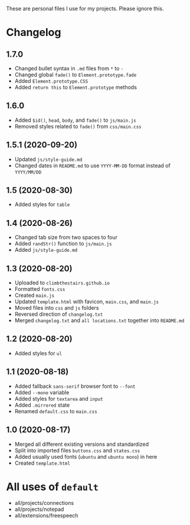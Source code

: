 These are personal files I use for my projects. Please ignore this.

# Changelog
## 1.7.0
- Changed bullet syntax in `.md` files from `*` to `-`
- Changed global `fade()` to `Element.prototype.fade`
- Added `Element.prototype.CSS`
- Added `return this` to `Element.prototype` methods

## 1.6.0
- Added `$id()`, `head`, `body`, and `fade()` to `js/main.js`
- Removed styles related to `fade()` from `css/main.css`

## 1.5.1 (2020-09-20)
- Updated `js/style-guide.md`
- Changed dates in `README.md` to use `YYYY-MM-DD` format instead of `YYYY/MM/DD`

## 1.5 (2020-08-30)
- Added styles for `table`

## 1.4 (2020-08-26)
- Changed tab size from two spaces to four
- Added `randStr()` function to `js/main.js`
- Added `js/style-guide.md`

## 1.3 (2020-08-20)
- Uploaded to `climbthestairs.github.io`
- Formatted `fonts.css`
- Created `main.js`
- Updated `template.html` with favicon, `main.css`, and `main.js`
- Moved files into `css` and `js` folders
- Reversed direction of `changelog.txt`
- Merged `changelog.txt` and `all locations.txt` together into `README.md`

## 1.2 (2020-08-20)
- Added styles for `ul`

## 1.1 (2020-08-18)
- Added fallback `sans-serif` browser font to `--font`
- Added `--mono` variable
- Added styles for `textarea` and `input`
- Added `.mirrored` state
- Renamed `default.css` to `main.css`

## 1.0 (2020-08-17)
- Merged all different existing versions and standardized
- Split into imported files `buttons.css` and `states.css`
- Added usually used fonts (`ubuntu` and `ubuntu mono`) in here
- Created `template.html`

# All uses of `default`
- all/projects/connections
- all/projects/notepad
- all/extensions/freespeech
